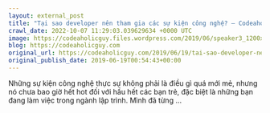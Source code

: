 ```yaml
---
layout: external_post
title: "Tại sao developer nên tham gia các sự kiện công nghệ? – Codeaholicguy"
crawl_date: 2022-10-07 11:29:03.039629634 +0000 UTC
image: https://codeaholicguy.files.wordpress.com/2019/06/speaker3_1200x628-1.jpg
blog: https://codeaholicguy.com
original_url: https://codeaholicguy.com/2019/06/19/tai-sao-developer-nen-tham-gia-cac-su-kien-cong-nghe/
original_publish_date: 2019-06-19T00:54:43+00:00
---
```


Những sự kiện công nghệ thực sự không phải là điều gì quá mới mẻ, nhưng nó chưa bao giờ hết hot đối với hầu hết các bạn trẻ, đặc biệt là những bạn đang làm việc trong ngành lập trình. Mình đã từng …